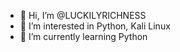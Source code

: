 - 👋 Hi, I’m @LUCKILYRICHNESS
- 👀 I’m interested in Python, Kali Linux
- 🌱 I’m currently learning Python


<!---
LUCKILYRICHNESS/LUCKILYRICHNESS is a ✨ special ✨ repository because its `README.md` (this file) appears on your GitHub profile.
You can click the Preview link to take a look at your changes.
--->
